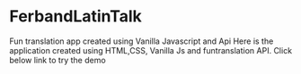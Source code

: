 # FerbandLatinTalk
Fun translation app created using Vanilla Javascript and Api
Here is the application created using HTML,CSS, Vanilla Js and funtranslation API.
Click below link to try the demo
